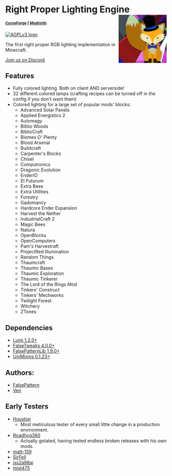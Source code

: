 # Right Proper Lighting Engine <img src="src/main/resources/assets/rple/rple_logo_small.png" align="right" width=150 />

<sup>**[CurseForge](https://www.curseforge.com/minecraft/mc-mods/rple) | [Modrinth](https://modrinth.com/mod/rple)**</sup>

<a rel="license" href="https://www.gnu.org/licenses/agpl-3.0.en.html"><img alt="AGPLv3 logo" style="border-width:0" src="https://www.gnu.org/graphics/agplv3-with-text-162x68.png" /></a>

The first right proper RGB lighting implementation in Minecraft.

[Join us on Discord](https://discord.gg/h7XAeCSfbT)

## Features

- Fully colored lighting. Both on client AND serverside!
- 32 different colored lamps (crafting recipes can be turned off in the config if you don't want them)
- Colored lighting for a large set of popular mods' blocks:
  - Advanced Solar Panels
  - Applied Energistics 2
  - Automagy
  - Biblio Woods
  - BiblioCraft
  - Biomes O' Plenty
  - Blood Arsenal
  - Buildcraft
  - Carpenter's Blocks
  - Chisel
  - Computronics
  - Dragonic Evolution
  - EnderIO
  - Et Futurum
  - Extra Bees
  - Extra Utilities
  - Forestry
  - Gadomancy
  - Hardcore Ender Expansion
  - Harvest the Nether
  - IndustrialCraft 2
  - Magic Bees
  - Natura
  - OpenBlocks
  - OpenComputers
  - Pam's Harvestraft
  - ProjectRed Illumination
  - Random Things
  - Thaumcraft
  - Thaumic Bases
  - Thaumic Exploration
  - Thaumic Tinkerer
  - The Lord of the Rings Mod
  - Tinkers' Construct
  - Tinkers' Mechworks
  - Twilight Forest
  - Witchery
  - ZTones

## Dependencies

- [Lumi 1.2.0+](https://github.com/GTMEGA/Lumi)
- [FalseTweaks 4.0.0+](https://github.com/FalsePattern/FalseTweaks)
- [FalsePatternLib 1.9.0+](https://github.com/FalsePattern/FalsePatternLib)
- [UniMixins 0.1.23+](https://github.com/LegacyModdingMC/UniMixins)

## Authors:

- [FalsePattern](https://github.com/FalsePattern)
- [Ven](https://github.com/basdxz)

## Early Testers

- [Houston](https://github.com/Houstonruss)
  - Most meticulous tester of every small little change in a production environment.
- [Roadhog360](https://github.com/Roadhog360)
  - Actually gotated, having tested endless broken releases with his own mods.
- [matt-159](https://github.com/matt-159)
- [SirFell](https://github.com/SirFell)
- [jss2a98aj](https://github.com/jss2a98aj)
- [mist475](https://github.com/mist475)
